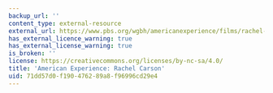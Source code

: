 ```yaml
---
backup_url: ''
content_type: external-resource
external_url: https://www.pbs.org/wgbh/americanexperience/films/rachel-carson/
has_external_licence_warning: true
has_external_license_warning: true
is_broken: ''
license: https://creativecommons.org/licenses/by-nc-sa/4.0/
title: 'American Experience: Rachel Carson'
uid: 71dd57d0-f190-4762-89a8-f96996cd29e4
---
```

